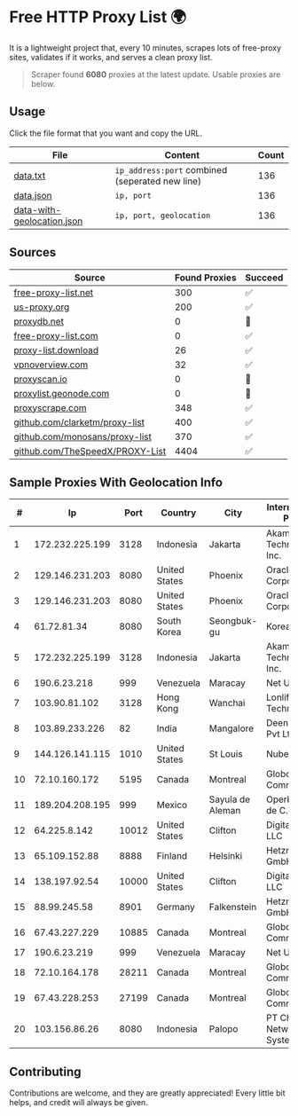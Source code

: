 
# Free HTTP Proxy List 🌍

It is a lightweight project that, every 10 minutes, scrapes lots of free-proxy sites, validates if it works, and serves a clean proxy list.


> Scraper found **6080** proxies at the latest update. Usable proxies are below.

## Usage

Click the file format that you want and copy the URL.


|File|Content|Count|
|----|-------|-----|
|[data.txt](https://raw.githubusercontent.com/themiralay/Proxy-List-World/master/data.txt)|`ip_address:port` combined (seperated new line)|136|
|[data.json](https://raw.githubusercontent.com/themiralay/Proxy-List-World/master/data.json)|`ip, port`|136|
|[data-with-geolocation.json](https://raw.githubusercontent.com/themiralay/Proxy-List-World/master/data-with-geolocation.json)|`ip, port, geolocation`|136|

## Sources

|Source|Found Proxies|Succeed|
|------|-------------|-------|
|[free-proxy-list.net](https://free-proxy-list.net)|300|✅|
|[us-proxy.org](https://www.us-proxy.org)|200|✅|
|[proxydb.net](http://proxydb.net)|0|🚫|
|[free-proxy-list.com](https://free-proxy-list.com/?page=&port=&type%5B%5D=http&type%5B%5D=https&up_time=0&search=Search)|0|✅|
|[proxy-list.download](https://www.proxy-list.download/HTTP)|26|✅|
|[vpnoverview.com](https://vpnoverview.com/privacy/anonymous-browsing/free-proxy-servers)|32|✅|
|[proxyscan.io](https://www.proxyscan.io)|0|🚫|
|[proxylist.geonode.com](https://proxylist.geonode.com/api/proxy-list?limit=300&page=1&sort_by=lastChecked&sort_type=desc&protocols=http,https)|0|🚫|
|[proxyscrape.com](https://api.proxyscrape.com/v2/?request=displayproxies&protocol=http&timeout=10000&country=all&ssl=all&anonymity=all)|348|✅|
|[github.com/clarketm/proxy-list](https://raw.githubusercontent.com/clarketm/proxy-list/master/proxy-list-raw.txt)|400|✅|
|[github.com/monosans/proxy-list](https://raw.githubusercontent.com/monosans/proxy-list/main/proxies/http.txt)|370|✅|
|[github.com/TheSpeedX/PROXY-List](https://raw.githubusercontent.com/TheSpeedX/PROXY-List/master/http.txt)|4404|✅|


## Sample Proxies With Geolocation Info

|#|Ip|Port|Country|City|Internet Service Provider|
|-|--|----|-------|----|-------------------------|
|1|172.232.225.199|3128|Indonesia|Jakarta|Akamai Technologies, Inc.|
|2|129.146.231.203|8080|United States|Phoenix|Oracle Corporation|
|3|129.146.231.203|8080|United States|Phoenix|Oracle Corporation|
|4|61.72.81.34|8080|South Korea|Seongbuk-gu|Korea Telecom|
|5|172.232.225.199|3128|Indonesia|Jakarta|Akamai Technologies, Inc.|
|6|190.6.23.218|999|Venezuela|Maracay|Net Uno|
|7|103.90.81.102|3128|Hong Kong|Wanchai|Lonlife Technology Co.|
|8|103.89.233.226|82|India|Mangalore|Deenet Services Pvt Ltd|
|9|144.126.141.115|1010|United States|St Louis|Nubes, LLC|
|10|72.10.160.172|5195|Canada|Montreal|GloboTech Communications|
|11|189.204.208.195|999|Mexico|Sayula de Aleman|Operbes, S.A. de C.V.|
|12|64.225.8.142|10012|United States|Clifton|DigitalOcean, LLC|
|13|65.109.152.88|8888|Finland|Helsinki|Hetzner Online GmbH|
|14|138.197.92.54|10000|United States|Clifton|DigitalOcean, LLC|
|15|88.99.245.58|8901|Germany|Falkenstein|Hetzner Online GmbH|
|16|67.43.227.229|10885|Canada|Montreal|GloboTech Communications|
|17|190.6.23.219|999|Venezuela|Maracay|Net Uno|
|18|72.10.164.178|28211|Canada|Montreal|GloboTech Communications|
|19|67.43.228.253|27199|Canada|Montreal|GloboTech Communications|
|20|103.156.86.26|8080|Indonesia|Palopo|PT Chacha Networking System|



## Contributing

Contributions are welcome, and they are greatly appreciated! Every
little bit helps, and credit will always be given.

